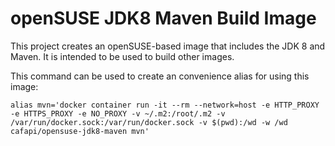 # openSUSE JDK8 Maven Build Image

This project creates an openSUSE-based image that includes the JDK 8 and Maven.  It is intended to be used to build other images.

This command can be used to create an convenience alias for using this image:

    alias mvn='docker container run -it --rm --network=host -e HTTP_PROXY -e HTTPS_PROXY -e NO_PROXY -v ~/.m2:/root/.m2 -v /var/run/docker.sock:/var/run/docker.sock -v $(pwd):/wd -w /wd cafapi/opensuse-jdk8-maven mvn'
